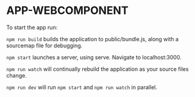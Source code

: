 # APP-WEBCOMPONENT

To start the app run:

`npm run build` builds the application to public/bundle.js, along with a sourcemap file for debugging.

`npm start` launches a server, using serve. Navigate to localhost:3000.

`npm run watch` will continually rebuild the application as your source files change.

`npm run dev` will run `npm start` and `npm run watch` in parallel.

